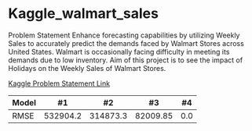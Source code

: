 # Kaggle_walmart_sales
Problem Statement 
Enhance forecasting capabilities by utilizing Weekly Sales to accurately predict the demands faced by Walmart Stores across United States.  Walmart is occasionally facing difficulty in meeting its demands due to low inventory.  Aim of this project is to see the impact of Holidays on the Weekly Sales of Walmart Stores. 

[Kaggle Problem Statement Link](https://www.kaggle.com/datasets/yasserh/walmart-dataset)



Model | #1 | #2 | #3 | #4 |
--- | --- | --- | --- |--- |
RMSE | 532904.2 | 314873.3 | 82009.85 | 0.0 |
